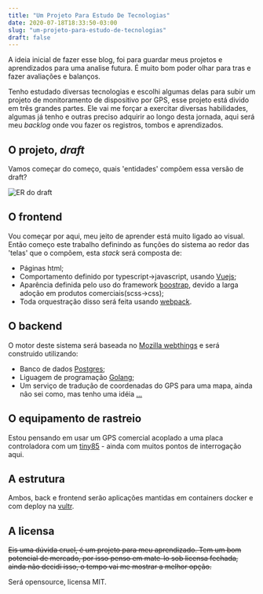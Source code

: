 ```yaml
---
title: "Um Projeto Para Estudo De Tecnologias"
date: 2020-07-18T18:33:50-03:00
slug: "um-projeto-para-estudo-de-tecnologias"
draft: false
---
```


A ideia inicial de fazer esse blog, foi para guardar meus projetos e aprendizados para uma analise futura. É muito bom poder olhar para tras e fazer avaliações e balanços.

Tenho estudado diversas tecnologias e escolhi algumas delas para subir um projeto de monitoramento de dispositivo por GPS, esse projeto está divido em três grandes partes. Ele vai me forçar a exercitar diversas habilidades, algumas já tenho e outras preciso adquirir ao longo desta jornada, aqui será meu *backlog* onde vou fazer os registros, tombos e aprendizados.

## O projeto, *draft*

Vamos começar do começo, quais 'entidades' compõem essa versão de draft?

![ER do draft](images/er-track-all.png)

## O frontend

Vou começar por aqui, meu jeito de aprender está muito ligado ao visual. Então começo este trabalho definindo as funções do sistema ao redor das 'telas' que o compõem, esta *stack* será composta de:

  * Páginas html;
  * Comportamento definido por typescript->javascript, usando [Vuejs](https://vuejs.org/);
  * Aparência definida pelo uso do framework [boostrap](https://getbootstrap.com/), devido a larga adoção em produtos comerciais(scss->css);
  * Toda orquestração disso será feita usando [webpack](https://webpack.js.org/).

## O backend

O motor deste sistema será baseada no [Mozilla webthings](https://iot.mozilla.org/) e será construido utilizando:

  * Banco de dados [Postgres](https://www.postgresql.org/);
  * Liguagem de programação [Golang](https://golang.org/);
  * Um serviço de tradução de coordenadas do GPS para uma mapa, ainda não sei como, mas tenho uma idéia [...](https://www.gpsvisualizer.com/)

## O equipamento de rastreio

Estou pensando em usar um GPS comercial acoplado a uma placa controladora com um [tiny85](http://www.interactiondesign.se/wiki/attiny) - ainda com muitos pontos de interrogação aqui.

## A estrutura

Ambos, back e frontend serão aplicações mantidas em containers docker e com deploy na [vultr](https://www.vultr.com/).

## A licensa

~~Eis uma dúvida cruel, é um projeto para meu aprendizado. Tem um bom potencial de mercado, por isso penso em mate-lo sob licensa fechada, ainda não decidi isso, o tempo vai me mostrar a melhor opção.~~

Será opensource, licensa MIT.


